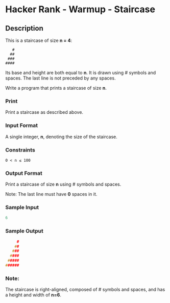 # Hacker Rank - Warmup - Staircase

## Description

This is a staircase of size **n = 4**:

```
   #
  ##
 ###
####
```
Its base and height are both equal to **n**. It is drawn using # symbols and spaces. The last line is not preceded by any spaces.

Write a program that prints a staircase of size **n**.

### Print

Print a staircase as described above.

### Input Format

A single integer, **n**, denoting the size of the staircase.

### Constraints

```0 < n ≤ 100```

### Output Format

Print a staircase of size **n** using # symbols and spaces.

Note: The last line must have **0** spaces in it.

### Sample Input

```c++
6
```

### Sample Output

```c++
     #
    ##
   ###
  ####
 #####
######
```

### Note:

The staircase is right-aligned, composed of # symbols and spaces, and has a height and width of **n=6**.